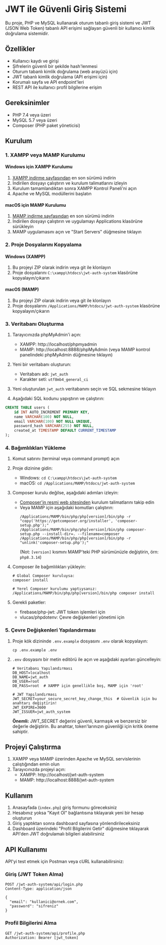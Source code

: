 # JWT ile Güvenli Giriş Sistemi

Bu proje, PHP ve MySQL kullanarak oturum tabanlı giriş sistemi ve JWT (JSON Web Token) tabanlı API erişimi sağlayan güvenli bir kullanıcı kimlik doğrulama sistemidir.

## Özellikler

- Kullanıcı kaydı ve girişi
- Şifrelerin güvenli bir şekilde hash'lenmesi
- Oturum tabanlı kimlik doğrulama (web arayüzü için)
- JWT tabanlı kimlik doğrulama (API erişimi için)
- Korumalı sayfa ve API endpoint'leri
- REST API ile kullanıcı profil bilgilerine erişim

## Gereksinimler

- PHP 7.4 veya üzeri
- MySQL 5.7 veya üzeri
- Composer (PHP paket yöneticisi)

## Kurulum

### 1. XAMPP veya MAMP Kurulumu

#### Windows için XAMPP Kurulumu
1. [XAMPP indirme sayfasından](https://www.apachefriends.org/) en son sürümü indirin
2. İndirilen dosyayı çalıştırın ve kurulum talimatlarını izleyin
3. Kurulum tamamlandıktan sonra XAMPP Kontrol Paneli'ni açın
4. Apache ve MySQL modüllerini başlatın

#### macOS için MAMP Kurulumu
1. [MAMP indirme sayfasından](https://www.mamp.info/) en son sürümü indirin
2. İndirilen dosyayı çalıştırın ve uygulamayı Applications klasörüne sürükleyin
3. MAMP uygulamasını açın ve "Start Servers" düğmesine tıklayın

### 2. Proje Dosyalarını Kopyalama

#### Windows (XAMPP)
1. Bu projeyi ZIP olarak indirin veya git ile klonlayın
2. Proje dosyalarını `C:\xampp\htdocs\jwt-auth-system` klasörüne kopyalayın/çıkarın

#### macOS (MAMP)
1. Bu projeyi ZIP olarak indirin veya git ile klonlayın
2. Proje dosyalarını `/Applications/MAMP/htdocs/jwt-auth-system` klasörüne kopyalayın/çıkarın

### 3. Veritabanı Oluşturma

1. Tarayıcınızda phpMyAdmin'i açın:
   - XAMPP: http://localhost/phpmyadmin
   - MAMP: http://localhost:8888/phpMyAdmin (veya MAMP kontrol panelindeki phpMyAdmin düğmesine tıklayın)

2. Yeni bir veritabanı oluşturun:
   - Veritabanı adı: `jwt_auth`
   - Karakter seti: `utf8mb4_general_ci`

3. Yeni oluşturulan `jwt_auth` veritabanını seçin ve SQL sekmesine tıklayın

4. Aşağıdaki SQL kodunu yapıştırın ve çalıştırın:

```sql
CREATE TABLE users (
    id INT AUTO_INCREMENT PRIMARY KEY,
    name VARCHAR(100) NOT NULL,
    email VARCHAR(100) NOT NULL UNIQUE,
    password_hash VARCHAR(255) NOT NULL,
    created_at TIMESTAMP DEFAULT CURRENT_TIMESTAMP
);
```

### 4. Bağımlılıkları Yükleme

1. Komut satırını (terminal veya command prompt) açın
2. Proje dizinine gidin:
   - Windows: `cd C:\xampp\htdocs\jwt-auth-system`
   - macOS: `cd /Applications/MAMP/htdocs/jwt-auth-system`
3. Composer kurulu değilse, aşağıdaki adımları izleyin:
   - [Composer'in resmi web sitesinden](https://getcomposer.org/download/) kurulum talimatlarını takip edin
   - Veya MAMP için aşağıdaki komutları çalıştırın:
     ```
     /Applications/MAMP/bin/php/php[version]/bin/php -r "copy('https://getcomposer.org/installer', 'composer-setup.php');"
     /Applications/MAMP/bin/php/php[version]/bin/php composer-setup.php --install-dir=. --filename=composer
     /Applications/MAMP/bin/php/php[version]/bin/php -r "unlink('composer-setup.php');"
     ```
     (Not: `[version]` kısmını MAMP'teki PHP sürümünüzle değiştirin, örn: `php8.3.14`)

4. Composer ile bağımlılıkları yükleyin:
   ```
   # Global Composer kuruluysa:
   composer install
   
   # Yerel Composer kurulumu yaptıysanız:
   /Applications/MAMP/bin/php/php[version]/bin/php composer install
   ```
   
5. Gerekli paketler:
   - firebase/php-jwt: JWT token işlemleri için
   - vlucas/phpdotenv: Çevre değişkenleri yönetimi için

### 5. Çevre Değişkenleri Yapılandırması

1. Proje kök dizininde `.env.example` dosyasını `.env` olarak kopyalayın:
   ```
   cp .env.example .env
   ```

2. `.env` dosyasını bir metin editörü ile açın ve aşağıdaki ayarları güncelleyin:
   ```
   # Veritabanı Yapılandırması
   DB_HOST=localhost
   DB_NAME=jwt_auth
   DB_USER=root
   DB_PASS=root  # XAMPP için genellikle boş, MAMP için 'root'
   
   # JWT Yapılandırması
   JWT_SECRET=your_secure_secret_key_change_this  # Güvenlik için bu anahtarı değiştirin!
   JWT_EXPIRE=3600
   JWT_ISSUER=jwt_auth_system
   ```
   
   **Önemli:** JWT_SECRET değerini güvenli, karmaşık ve benzersiz bir değerle değiştirin. 
   Bu anahtar, token'larınızın güvenliği için kritik öneme sahiptir.

## Projeyi Çalıştırma

1. XAMPP veya MAMP üzerinden Apache ve MySQL servislerinin çalıştığından emin olun
2. Tarayıcınızda projeyi açın:
   - XAMPP: http://localhost/jwt-auth-system
   - MAMP: http://localhost:8888/jwt-auth-system

## Kullanım

1. Anasayfada (`index.php`) giriş formunu göreceksiniz
2. Hesabınız yoksa "Kayıt Ol" bağlantısına tıklayarak yeni bir hesap oluşturun
3. Giriş yaptıktan sonra dashboard sayfasına yönlendirileceksiniz
4. Dashboard üzerindeki "Profil Bilgilerini Getir" düğmesine tıklayarak API'den JWT doğrulamalı bilgileri alabilirsiniz

## API Kullanımı

API'yi test etmek için Postman veya cURL kullanabilirsiniz:

### Giriş (JWT Token Alma)

```
POST /jwt-auth-system/api/login.php
Content-Type: application/json

{
  "email": "kullanici@ornek.com",
  "password": "sifreniz"
}
```

### Profil Bilgilerini Alma

```
GET /jwt-auth-system/api/profile.php
Authorization: Bearer [jwt_token]
```
